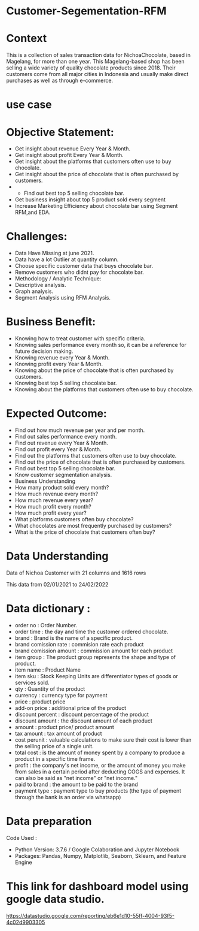 # Customer-Segementation-RFM
# Context
This is a collection of sales transaction data for NichoaChocolate, based in Magelang, for more than one year. This Magelang-based shop has been selling a wide variety of quality chocolate products since 2018. Their customers come from all major cities in Indonesia and usually make direct purchases as well as through e-commerce.
# use case

# Objective Statement:
- Get insight about revenue Every Year & Month.
- Get insight about profit Every Year & Month.
- Get insight about the platforms that customers often use to buy chocolate.
- Get insight about the price of chocolate that is often purchased by customers.
- - Find out best top 5 selling chocolate bar.
- Get business insight about top 5 product sold every segment
- Increase Marketing Efficiency about chocolate bar using Segment RFM,and EDA.

# Challenges:
- Data Have Missing at june 2021.
- Data have a lot Outlier at quantity column.
- Choose specific customer data that buys chocolate bar.
- Remove customers who didnt pay for chocolate bar.
- Methodology / Analytic Technique:
- Descriptive analysis.
- Graph analysis.
- Segment Analysis using RFM Analysis.

# Business Benefit:
- Knowing how to treat customer with specific criteria.
- Knowing sales performance every month so, it can be a reference for future decision making.
- Knowing revenue every Year & Month.
- Knowing profit every Year & Month.
- Knowing about the price of chocolate that is often purchased by customers.
- Knowing best top 5 selling chocolate bar.
- Knowing about the platforms that customers often use to buy chocolate.

# Expected Outcome:
- Find out how much revenue per year and per month.
- Find out sales performance every month.
- Find out revenue every Year & Month.
- Find out profit every Year & Month.
- Find out the platforms that customers often use to buy chocolate.
- Find out the price of chocolate that is often purchased by customers.
- Find out best top 5 selling chocolate bar.
- Know customer segmentation analysis.
- Business Understanding
- How many product sold every month?
- How much revenue every month?
- How much revenue every year?
- How much profit every month?
- How much profit every year?
- What platforms customers often buy chocolate?
- What chocolates are most frequently purchased by customers?
- What is the price of chocolate that customers often buy?

# Data Understanding
Data of Nichoa Customer with 21 columns and 1616 rows

This data from 02/01/2021 to 24/02/2022

# Data dictionary :
- order no : Order Number.
- order time : the day and time the customer ordered chocolate.
- brand : Brand is the name of a specific product.
- brand comission rate : commision rate each product
- brand comission amount : commission amount for each product
- item group : The product group represents the shape and type of product.
- item name : Product Name
- item sku : Stock Keeping Units are differentiator types of goods or services sold.
- qty : Quantity of the product
- currency : currency type for payment
- price : product price
- add-on price : additional price of the product
- discount percent : discount percentage of the product
- discount amount : the discount amount of each product
- amount : product price/ product amount
- tax amount : tax amount of product
- cost perunit : valuable calculations to make sure their cost is lower than the selling price of a single unit.
- total cost : is the amount of money spent by a company to produce a product in a specific time frame.
- profit : the company's net income, or the amount of money you make from sales in a certain period after deducting COGS and expenses. It can also be said as "net income" or "net income."
- paid to brand : the amount to be paid to the brand
- payment type : payment type to buy products (the type of payment through the bank is an order via whatsapp)

# Data preparation
Code Used :
- Python Version: 3.7.6 / Google Colaboration and Jupyter Notebook
- Packages: Pandas, Numpy, Matplotlib, Seaborn, Sklearn, and Feature Engine

# This link for dashboard model using google data studio.
https://datastudio.google.com/reporting/eb6e1d10-55ff-4004-93f5-4c02d9903305

